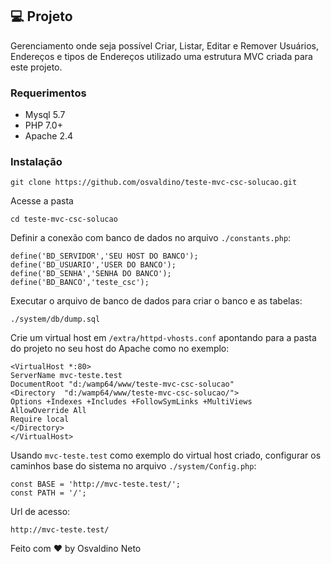 ## 💻 Projeto
Gerenciamento onde seja possível Criar, Listar, Editar e Remover Usuários, Endereços e tipos de Endereços utilizado uma estrutura MVC criada para este projeto.<br>

### Requerimentos
- Mysql 5.7
- PHP 7.0+
- Apache 2.4

### Instalação
```
git clone https://github.com/osvaldino/teste-mvc-csc-solucao.git
```
Acesse a pasta
```
cd teste-mvc-csc-solucao
```
Definir a conexão com banco de dados no arquivo ```./constants.php```:
```
define('BD_SERVIDOR','SEU HOST DO BANCO');
define('BD_USUARIO','USER DO BANCO');
define('BD_SENHA','SENHA DO BANCO');
define('BD_BANCO','teste_csc');
```
Executar o arquivo de banco de dados para criar o banco e as tabelas:
```
./system/db/dump.sql
```
Crie um virtual host em ```/extra/httpd-vhosts.conf``` apontando para a pasta do projeto no seu host do Apache como no exemplo:
```
<VirtualHost *:80>
ServerName mvc-teste.test
DocumentRoot "d:/wamp64/www/teste-mvc-csc-solucao"
<Directory  "d:/wamp64/www/teste-mvc-csc-solucao/">
Options +Indexes +Includes +FollowSymLinks +MultiViews
AllowOverride All
Require local
</Directory>
</VirtualHost>
```
Usando ```mvc-teste.test``` como exemplo do virtual host criado, configurar os caminhos base do sistema no arquivo ```./system/Config.php```:
```
const BASE = 'http://mvc-teste.test/';
const PATH = '/';
```
Url de acesso:
```
http://mvc-teste.test/
```

Feito com ♥ by Osvaldino Neto
